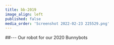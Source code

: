 ```yaml
---
title: bb-2019
image_align: left
published: false
media_order: 'Screenshot 2022-02-23 225529.png'
---
```


##---
Our robot for our 2020 Bunnybots

